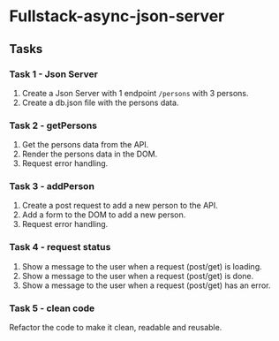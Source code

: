 # Fullstack-async-json-server

## Tasks

### Task 1 - Json Server

1. Create a Json Server with 1 endpoint `/persons` with 3 persons.
2. Create a db.json file with the persons data.

### Task 2 - getPersons

1. Get the persons data from the API.
2. Render the persons data in the DOM.
3. Request error handling.

### Task 3 - addPerson

1. Create a post request to add a new person to the API.
2. Add a form to the DOM to add a new person.
3. Request error handling.

### Task 4 - request status

1. Show a message to the user when a request (post/get) is loading.
2. Show a message to the user when a request (post/get) is done.
3. Show a message to the user when a request (post/get) has an error.

### Task 5 - clean code

Refactor the code to make it clean, readable and reusable.

